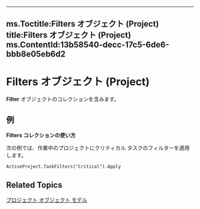 

---
ms.Toctitle:Filters オブジェクト (Project)
title:Filters オブジェクト (Project)
ms.ContentId:13b58540-decc-17c5-6de6-bbb8e05eb6d2
---
# Filters オブジェクト (Project)




**Filter** オブジェクトのコレクションを含みます。

## 例
**Filters コレクションの使い方**



次の例では、作業中のプロジェクトにクリティカル タスクのフィルターを適用します。

```vba
ActiveProject.TaskFilters("Critical").Apply
```




## Related Topics

[プロジェクト オブジェクト モデル](900b167b-88ec-ea88-15b7-27bb90c22ac6.md)





